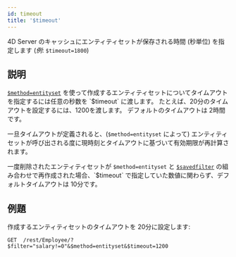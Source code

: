 ```yaml
---
id: timeout
title: '$timeout'
---
```



4D Server のキャッシュにエンティティセットが保存される時間 (秒単位) を指定します (*例*: `$timeout=1800`)

## 説明

[`$method=entityset`]($method.md#methodentityset) を使って作成するエンティティセットについてタイムアウトを指定するには任意の秒数を `$timeout` に渡します。 たとえば、20分のタイムアウトを設定するには、1200を渡します。 デフォルトのタイムアウトは 2時間です。

一旦タイムアウトが定義されると、(`$method=entityset` によって) エンティティセットが呼び出される度に現時刻とタイムアウトに基づいて有効期限が再計算されます。

一度削除されたエンティティセットが `$method=entityset` と [`$savedfilter`]($savedfilter.md) の組み合わせで再作成された場合、`$timeout` で指定していた数値に関わらず、デフォルトタイムアウトは 10分です。

## 例題

作成するエンティティセットのタイムアウトを 20分に設定します:

`GET  /rest/Employee/?$filter="salary!=0"&$method=entityset&$timeout=1200`